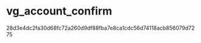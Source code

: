 vg_account_confirm
==================
28d3e4dc2fa30d68fc72a260d9df88fba7e8ca1cdc56d74118acb856079d7275
